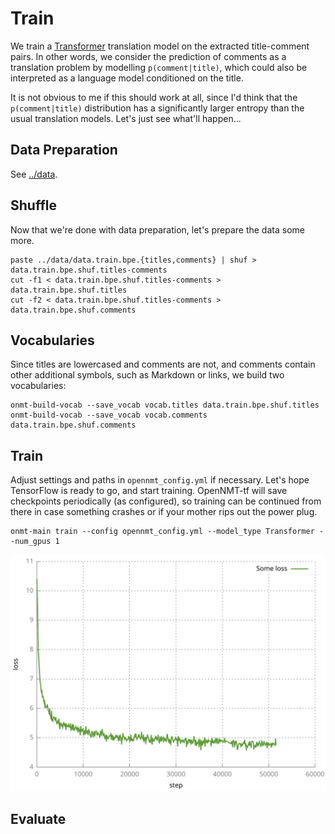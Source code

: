 # Train

We train a [Transformer](http://jalammar.github.io/illustrated-transformer/) translation model 
on the extracted title-comment pairs. In other words, we consider the prediction of comments
as a translation problem by modelling `p(comment|title)`, which could also be interpreted as a
language model conditioned on the title.

It is not obvious to me if this should work at all, since I'd think that the `p(comment|title)` distribution
has a significantly larger entropy than the usual translation models. Let's just see what'll happen...

## Data Preparation
See [../data](../data).

## Shuffle
Now that we're done with data preparation, let's prepare the data some more.
```
paste ../data/data.train.bpe.{titles,comments} | shuf > data.train.bpe.shuf.titles-comments
cut -f1 < data.train.bpe.shuf.titles-comments > data.train.bpe.shuf.titles
cut -f2 < data.train.bpe.shuf.titles-comments > data.train.bpe.shuf.comments
```

## Vocabularies
Since titles are lowercased and comments are not, and comments contain other additional symbols,
such as Markdown or links, we build two vocabularies:
```
onmt-build-vocab --save_vocab vocab.titles data.train.bpe.shuf.titles
onmt-build-vocab --save_vocab vocab.comments data.train.bpe.shuf.comments
```

## Train
Adjust settings and paths in `opennmt_config.yml` if necessary. Let's hope TensorFlow is ready
to go, and start training. OpenNMT-tf will save checkpoints periodically (as configured),
so training can be continued from there in case something crashes or if your mother rips out
the power plug.
```
onmt-main train --config opennmt_config.yml --model_type Transformer --num_gpus 1
```

![train or dev loss, wish I knew](train.svg)

## Evaluate
